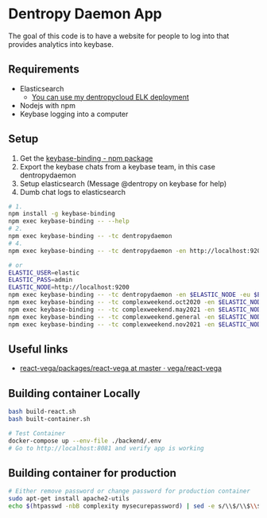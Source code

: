 # Dentropy Daemon App

The goal of this code is to have a website for people to log into that provides analytics into keybase.

## Requirements

* Elasticsearch
  * [You can use my dentropycloud ELK deployment](https://gitlab.com/dentropy/dentropycloud-traefik/-/tree/master/apps/ELK)
* Nodejs with npm
* Keybase logging into a computer

## Setup

1. Get the [keybase-binding - npm package](https://www.npmjs.com/package/keybase-binding)
2. Export the keybase chats from a keybase team, in this case dentropydaemon
3. Setup elasticsearch (Message @dentropy on keybase for help)
4. Dumb chat logs to elasticsearch

``` bash
# 1.
npm install -g keybase-binding 
npm exec keybase-binding -- --help
# 2.
npm exec keybase-binding -- -tc dentropydaemon
# 4.
npm exec keybase-binding -- -tc dentropydaemon -en http://localhost:9200 -eu elastic -ep mysecurepassword -ei keybase-binding 

# or
ELASTIC_USER=elastic
ELASTIC_PASS=admin
ELASTIC_NODE=http://localhost:9200
npm exec keybase-binding -- -tc dentropydaemon -en $ELASTIC_NODE -eu $ELASTIC_USER -ep $ELASTIC_PASS -ei keybase-dentropydaemon 
npm exec keybase-binding -- -tc complexweekend.oct2020 -en $ELASTIC_NODE -eu $ELASTIC_USER -ep $ELASTIC_PASS -ei keybase-complexweekend.oct2020 
npm exec keybase-binding -- -tc complexweekend.may2021 -en $ELASTIC_NODE -eu $ELASTIC_USER -ep $ELASTIC_PASS -ei keybase-complexweekend.may2021 
npm exec keybase-binding -- -tc complexweekend.general -en $ELASTIC_NODE -eu $ELASTIC_USER -ep $ELASTIC_PASS -ei keybase-complexweekend.general
npm exec keybase-binding -- -tc complexweekend.nov2021 -en $ELASTIC_NODE -eu $ELASTIC_USER -ep $ELASTIC_PASS -ei keybase-complexweekend.nov2021
```

## Useful links

* [react-vega/packages/react-vega at master · vega/react-vega](https://github.com/vega/react-vega/tree/master/packages/react-vega)

## Building container Locally

``` bash
bash build-react.sh
bash built-container.sh

# Test Container
docker-compose up --env-file ./backend/.env
# Go to http://localhost:8081 and verify app is working

```

## Building container for production

``` bash
# Either remove password or change password for production container
sudo apt-get install apache2-utils
echo $(htpasswd -nbB complexity mysecurepassword) | sed -e s/\\$/\\$\\$/g
```